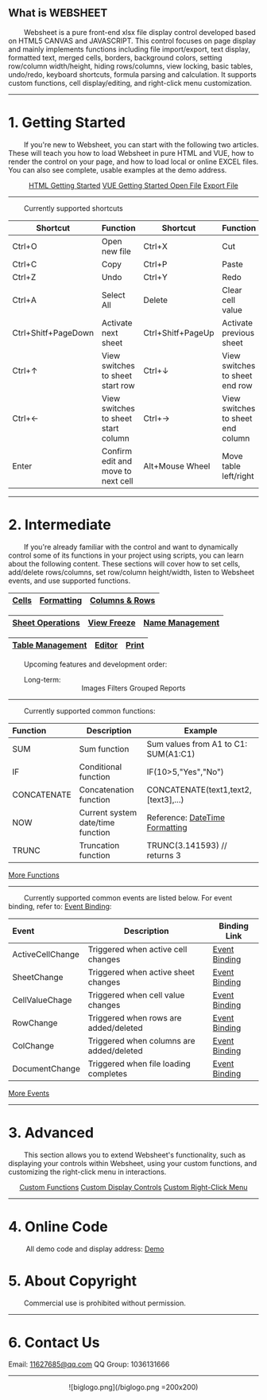 

## What is WEBSHEET
&nbsp;&nbsp;&nbsp;&nbsp;&nbsp;&nbsp;&nbsp;&nbsp;Websheet is a pure front-end xlsx file display control developed based on HTML5 CANVAS and JAVASCRIPT. This control focuses on page display and mainly implements functions including file import/export, text display, formatted text, merged cells, borders, background colors, setting row/column width/height, hiding rows/columns, view locking, basic tables, undo/redo, keyboard shortcuts, formula parsing and calculation. It supports custom functions, cell display/editing, and right-click menu customization.



---
# 1. Getting Started
&nbsp;&nbsp;&nbsp;&nbsp;&nbsp;&nbsp;&nbsp;&nbsp;If you're new to Websheet, you can start with the following two articles. These will teach you how to load Websheet in pure HTML and VUE, how to render the control on your page, and how to load local or online EXCEL files. You can also see complete, usable examples at the demo address.
<center>
   <div class="link-container">
    <a target="_blank" href="http://wiki.websheet.cn/en/htmlusage">HTML Getting Started</a>
    <a target="_blank" href="http://wiki.websheet.cn/en/vueUsage">VUE Getting Started
       <a target="_blank" href="http://wiki.websheet.cn/en/OpenFile">Open File</a>
       <a target="_blank" href="http://wiki.websheet.cn/en/FileExport">Export File</a> 
  </div>
     
</center>
  
 ---   
     
&nbsp;&nbsp;&nbsp;&nbsp;&nbsp;&nbsp;&nbsp;&nbsp;Currently supported shortcuts  
     
 <center>  
  
| Shortcut | Function |   Shortcut | Function |   
| ------- | ------- | ------- | ------- | 
 |Ctrl+O | Open new file | Ctrl+X  | Cut  |
 |Ctrl+C | Copy|     Ctrl+P | Paste | 
 |Ctrl+Z | Undo |   Ctrl+Y | Redo | 
 |Ctrl+A | Select All |   Delete   | Clear cell value | 
 |Ctrl+Shitf+PageDown | Activate next sheet|   Ctrl+Shitf+PageUp | Activate previous sheet| 
 |Ctrl+↑| View switches to sheet start row|   Ctrl+↓ | View switches to sheet end row |  
 |Ctrl+← | View switches to sheet start column |   Ctrl+→ | View switches to sheet end column |  
 |Enter | Confirm edit and move to next cell |  Alt+Mouse Wheel   | Move table left/right |   
</center>

  
---

# 2. Intermediate
&nbsp;&nbsp;&nbsp;&nbsp;&nbsp;&nbsp;&nbsp;&nbsp;If you're already familiar with the control and want to dynamically control some of its functions in your project using scripts, you can learn about the following content. These sections will cover how to set cells, add/delete rows/columns, set row/column height/width, listen to Websheet events, and use supported functions.
<center>
   
  |  <a target="_blank" href="http://wiki.websheet.cn/en/CellEDITOR">Cells</a> |  <a target="_blank" href="http://wiki.websheet.cn/en/Fromat">Formatting</a> |     <a target="_blank" href="http://wiki.websheet.cn/en/RowandRow-Settings">Columns & Rows</a> | 
|------- | ------- | ------- |  
  
 |  <a target="_blank" href="http://wiki.websheet.cn/en/SheetOperation">Sheet Operations</a> |   <a target="_blank" href="http://wiki.websheet.cn/en/ViewLock">View Freeze</a> |      <a target="_blank" href="http://wiki.websheet.cn/en/Names">Name Management</a>| 
| ------- | ------- | ------- |  
  
   |  <a target="_blank" href="http://wiki.websheet.cn/en/table">Table Management</a>  |   <a target="_blank" href="http://wiki.websheet.cn/en/CellEDITOR">Editor</a> |       <a target="_blank" href="http://wiki.websheet.cn/en/print">Print</a> | 
| ------- | ------- | ------- |  
   
 

</center>

 &nbsp;&nbsp;&nbsp;&nbsp;&nbsp;&nbsp;&nbsp;&nbsp;Upcoming features and development order:
  <center>
   <div class="link-container"> 
  </div>
</center>
 &nbsp;&nbsp;&nbsp;&nbsp;&nbsp;&nbsp;&nbsp;&nbsp;Long-term:
  <center>
   <div class="link-container">
      <span target="_blank" href="./"> Images</span>
     <span   target="_blank" href="./">Filters</span>
     <span target="_blank" href="./">Grouped Reports</span>
  </div>
</center>

  
---
&nbsp;&nbsp;&nbsp;&nbsp;&nbsp;&nbsp;&nbsp;&nbsp;Currently supported common functions:

 <center>  
  
| Function | Description |  Example| 
| :------- | ------- |   ------- |
 |SUM | Sum function | Sum values from A1 to C1: SUM(A1:C1) |
 |IF | Conditional function  |  IF(10>5,"Yes","No")  | 
 |CONCATENATE| Concatenation function|    CONCATENATE(text1,text2,[text3],...)  |
 |NOW| Current system date/time function |  Reference:  <a target="_blank" href="http://wiki.websheet.cn/en/Fromat#DataNow">DateTime Formatting</a> |
 |TRUNC| Truncation function |    TRUNC(3.141593) // returns 3 |
</center>


<right>
   <div class="link-container-right">
    <a target="_blank" href="http://wiki.websheet.cn/en/FunctionOrFormula">More Functions</a>
  </div>
</right>

---

&nbsp;&nbsp;&nbsp;&nbsp;&nbsp;&nbsp;&nbsp;&nbsp;Currently supported common events are listed below. For event binding, refer to: <a target="_blank" href="http://wiki.websheet.cn/en/EventList">Event Binding</a>:


 <center>  
  
| Event | Description |  Binding Link| 
| :------- | ------- |   ------- |
 | ActiveCellChange| Triggered when active cell changes |  <a target="_blank" href="http://wiki.websheet.cn/en/EventList#ActiveCellChange">Event Binding</a> |
 | SheetChange| Triggered when active sheet changes |   <a target="_blank" href="http://wiki.websheet.cn/en/EventList#SheetChange">Event Binding</a> |
 | CellValueChage|Triggered when cell value changes | <a target="_blank" href="http://wiki.websheet.cn/en/EventList#CellValueChage">Event Binding</a>   | 
 | RowChange| Triggered when rows are added/deleted |   <a target="_blank" href="http://wiki.websheet.cn/en/EventList#RowChange">Event Binding</a>  |
 | ColChange| Triggered when columns are added/deleted |   <a target="_blank" href="http://wiki.websheet.cn/en/EventList#ColChange">Event Binding</a>  |
 | DocumentChange| Triggered when file loading completes |   <a target="_blank" href="http://wiki.websheet.cn/en/EventList#DocumentChange">Event Binding</a>  |  
  
   
  
</center>
 
 
  
<right>
   <div class="link-container-right">
    <a target="_blank" href="http://wiki.websheet.cn/en/EventList">More Events</a>
  </div>
</right>

---

# 3. Advanced
&nbsp;&nbsp;&nbsp;&nbsp;&nbsp;&nbsp;&nbsp;&nbsp;This section allows you to extend Websheet's functionality, such as displaying your controls within Websheet, using your custom functions, and customizing the right-click menu in interactions.
 <center>
   <div class="link-container">
    <a target="_blank" href="http://wiki.websheet.cn/en/CustomFunctionsOrFormulas">Custom Functions</a>
    <a target="_blank" href="http://wiki.websheet.cn/en/CustomDisplayControl">Custom Display Controls</a>
     <a target="_blank" href="http://wiki.websheet.cn/en/CustomizeRightClickMenu">Custom Right-Click Menu</a>
    
  </div>
</center>

---
# 4. Online Code

&nbsp;&nbsp;&nbsp;&nbsp;&nbsp;&nbsp;&nbsp;&nbsp; All demo code and display address: <a target="_blank" href="http://www.websheet.cn/xlsx/">Demo</a>
# 5. About Copyright
&nbsp;&nbsp;&nbsp;&nbsp;&nbsp;&nbsp;&nbsp;&nbsp;Commercial use is prohibited without permission.
  
---
  
# 6. Contact Us
  
  Email: 11627685@qq.com
  QQ Group: 1036131666
  
---
  
  <center>
  
![biglogo.png](/biglogo.png =200x200)
</center>
